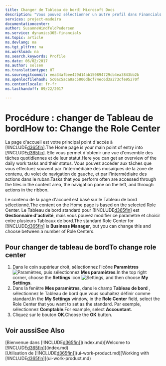 ```yaml
---
title: Changer de Tableau de bord| Microsoft Docs
description: "Vous pouvez sélectionner un autre profil dans Financials pour modifier ce que vous voyez sur votre page Accueil."
services: project-madeira
documentationcenter: 
author: SusanneWindfeldPedersen
ms.service: dynamics365-financials
ms.topic: article
ms.devlang: na
ms.tgt_pltfrm: na
ms.workload: na
ms.search.keywords: Profile
ms.date: 06/02/2017
ms.author: solsen
ms.translationtype: HT
ms.sourcegitcommit: eea34afbee429d14ab150894729cb4ea3843bb2b
ms.openlocfilehash: 5c0ac5aca0ac5000dbcf74ec6d3a273cfe95270f
ms.contentlocale: fr-fr
ms.lasthandoff: 09/22/2017

---
```

# <a name="how-to-change-the-role-center"></a><span data-ttu-id="4bbdd-103">Procédure : changer de Tableau de bord</span><span class="sxs-lookup"><span data-stu-id="4bbdd-103">How to: Change the Role Center</span></span>
<span data-ttu-id="4bbdd-104">La page d'accueil est votre principal point d'accès à [!INCLUDE[d365fin](includes/d365fin_md.md)].</span><span class="sxs-lookup"><span data-stu-id="4bbdd-104">The Home page is your main point of entry into [!INCLUDE[d365fin](includes/d365fin_md.md)].</span></span> <span data-ttu-id="4bbdd-105">Elle vous permet d'obtenir une vue d'ensemble des tâches quotidiennes et de leur statut.</span><span class="sxs-lookup"><span data-stu-id="4bbdd-105">Here you can get an overview of the daily work tasks and their status.</span></span> <span data-ttu-id="4bbdd-106">Vous pouvez accéder aux tâches que vous effectuez souvent par l'intermédiaire des mosaïques de la zone de contenu, du volet de navigation de gauche, et par l'intermédiaire des actions dans le ruban.</span><span class="sxs-lookup"><span data-stu-id="4bbdd-106">Tasks that you perform often are accessed through the tiles in the content area, the navigation pane on the left, and through actions in the ribbon.</span></span>

<span data-ttu-id="4bbdd-107">Le contenu de la page d'accueil est basé sur le Tableau de bord sélectionné.</span><span class="sxs-lookup"><span data-stu-id="4bbdd-107">The content on the Home page is based on the selected Role Center.</span></span> <span data-ttu-id="4bbdd-108">Le Tableau de bord standard pour [!INCLUDE[d365fin](includes/d365fin_md.md)] est **Gestionnaire d'activité**, mais vous pouvez modifier ce paramètre et choisir entre plusieurs Tableaux de bord.</span><span class="sxs-lookup"><span data-stu-id="4bbdd-108">The standard Role Center for [!INCLUDE[d365fin](includes/d365fin_md.md)] is **Business Manager**, but you can change this and choose between a number of Role Centers.</span></span>

## <a name="to-change-role-center"></a><span data-ttu-id="4bbdd-109">Pour changer de tableau de bord</span><span class="sxs-lookup"><span data-stu-id="4bbdd-109">To change role center</span></span>
1. <span data-ttu-id="4bbdd-110">Dans le coin supérieur droit, sélectionnez l'icône **Paramètres** ![Paramètres](media/ui-experience/settings_icon_small.png "Icône Paramètres du tableau de bord"), puis sélectionnez **Mes paramètres**.</span><span class="sxs-lookup"><span data-stu-id="4bbdd-110">In the top right corner, choose the **Settings** icon ![Settings](media/ui-experience/settings_icon_small.png "Settings icon for role center"), and then choose **My Settings**.</span></span>
2. <span data-ttu-id="4bbdd-111">Dans la fenêtre **Mes paramètres**, dans le champ **Tableau de bord** , sélectionnez le Tableau de bord que vous souhaitez définir comme standard.</span><span class="sxs-lookup"><span data-stu-id="4bbdd-111">In the **My Settings** window, in the **Role Center** field, select the Role Center that you want to set as the standard.</span></span> <span data-ttu-id="4bbdd-112">Par exemple, sélectionnez **Comptable**.</span><span class="sxs-lookup"><span data-stu-id="4bbdd-112">For example, select **Accountant**.</span></span>
3. <span data-ttu-id="4bbdd-113">Cliquez sur le bouton **OK**.</span><span class="sxs-lookup"><span data-stu-id="4bbdd-113">Choose the **OK** button.</span></span>

## <a name="see-also"></a><span data-ttu-id="4bbdd-114">Voir aussi</span><span class="sxs-lookup"><span data-stu-id="4bbdd-114">See Also</span></span>
<span data-ttu-id="4bbdd-115">[Bienvenue dans [!INCLUDE[d365fin](includes/d365fin_md.md)]](index.md)</span><span class="sxs-lookup"><span data-stu-id="4bbdd-115">[Welcome to [!INCLUDE[d365fin](includes/d365fin_md.md)]](index.md)</span></span>  
<span data-ttu-id="4bbdd-116">[Utilisation de [!INCLUDE[d365fin](includes/d365fin_md.md)]](ui-work-product.md)</span><span class="sxs-lookup"><span data-stu-id="4bbdd-116">[Working with [!INCLUDE[d365fin](includes/d365fin_md.md)]](ui-work-product.md)</span></span>  

